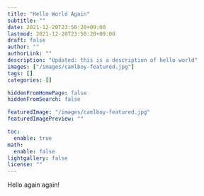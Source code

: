 ```yaml
---
title: "Hello World Again"
subtitle: ""
date: 2021-12-20T23:50:20+09:00
lastmod: 2021-12-20T23:50:20+09:00
draft: false
author: ""
authorLink: ""
description: "Updated: this is a description of hello world"
images: ["/images/camlboy-featured.jpg"]
tags: []
categories: []

hiddenFromHomePage: false
hiddenFromSearch: false

featuredImage: "/images/camlboy-featured.jpg"
featuredImagePreview: ""

toc:
  enable: true
math:
  enable: false
lightgallery: false
license: ""
---
```


Hello again again!

<!--more-->

